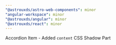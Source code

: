 ```yaml
---
"@astrouxds/astro-web-components": minor
"angular-workspace": minor
"@astrouxds/angular": minor
"@astrouxds/react": minor
---
```


Accordion Item - Added `content` CSS Shadow Part
